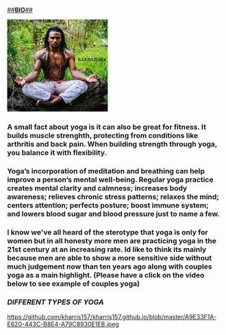 [##**BIO**##](https://github.com/kharris157/kharris157.github.io/blob/master/bio.md)

![Black Man](https://github.com/kharris157/kharris157.github.io/blob/master/yoga.jpg)

### A small fact about yoga is it can also be great for fitness. It builds muscle strenghth, protecting from conditions like arthritis and back pain. When building strength through yoga, you balance it with flexibility. 
### Yoga’s incorporation of meditation and breathing can help improve a person’s mental well-being. Regular yoga practice creates mental clarity and calmness; increases body awareness; relieves chronic stress patterns; relaxes the mind; centers attention; perfects posture; boost immune system; and lowers blood sugar and blood pressure just to name a few. 
### I know we've all heard of the sterotype that yoga is only for women but in all honesty more men are practicing yoga in the 21st century at an increasing rate. Id like to think its mainly because men are able to show a more sensitive side without much judgement now than ten years ago along with couples yoga as a main highlight. (Please have a click on the video below to see example of couples yoga)

### ***DIFFERENT TYPES OF YOGA***



<https://github.com/kharris157/kharris157.github.io/blob/master/A9E33F1A-E620-443C-B8E4-A79C8930E1EB.jpeg>
